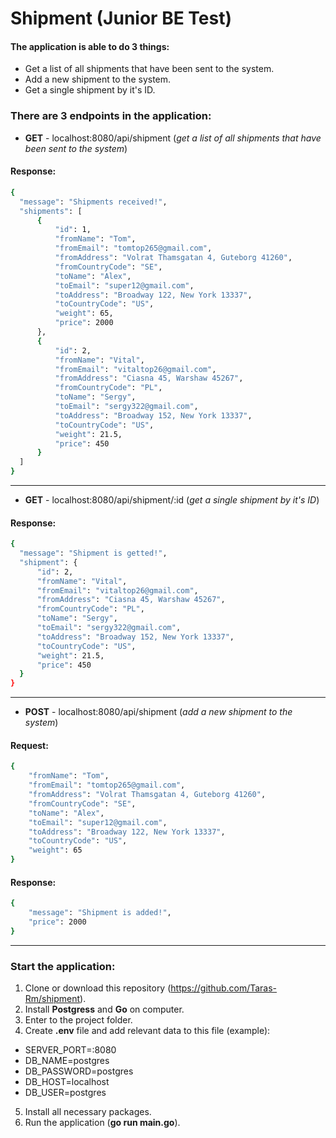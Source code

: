 # Shipment (Junior BE Test)

 #### The application is able to do 3 things:

- Get a list of all shipments that have been sent to the system.
- Add a new shipment to the system.
- Get a single shipment by it's ID.

 ### There are 3 endpoints in the application:
- **GET** - localhost:8080/api/shipment (_get a list of all shipments that have been sent to the system_)
#### Response:
  ```sh
{
    "message": "Shipments received!",
    "shipments": [
        {
            "id": 1,
            "fromName": "Tom",
            "fromEmail": "tomtop265@gmail.com",
            "fromAddress": "Volrat Thamsgatan 4, Guteborg 41260",
            "fromCountryCode": "SE",
            "toName": "Alex",
            "toEmail": "super12@gmail.com",
            "toAddress": "Broadway 122, New York 13337",
            "toCountryCode": "US",
            "weight": 65,
            "price": 2000
        },
        {
            "id": 2,
            "fromName": "Vital",
            "fromEmail": "vitaltop26@gmail.com",
            "fromAddress": "Ciasna 45, Warshaw 45267",
            "fromCountryCode": "PL",
            "toName": "Sergy",
            "toEmail": "sergy322@gmail.com",
            "toAddress": "Broadway 152, New York 13337",
            "toCountryCode": "US",
            "weight": 21.5,
            "price": 450
        }
    ]
}
```
--------
- **GET** -  localhost:8080/api/shipment/:id (_get a single shipment by it's ID_)
#### Response:
  ```sh
{
    "message": "Shipment is getted!",
    "shipment": {
        "id": 2,
        "fromName": "Vital",
        "fromEmail": "vitaltop26@gmail.com",
        "fromAddress": "Ciasna 45, Warshaw 45267",
        "fromCountryCode": "PL",
        "toName": "Sergy",
        "toEmail": "sergy322@gmail.com",
        "toAddress": "Broadway 152, New York 13337",
        "toCountryCode": "US",
        "weight": 21.5,
        "price": 450
    }
}
```
--------
- **POST** -  localhost:8080/api/shipment (_add a new shipment to the system_)
#### Request:
```sh
{
    "fromName": "Tom",
    "fromEmail": "tomtop265@gmail.com",
    "fromAddress": "Volrat Thamsgatan 4, Guteborg 41260",
    "fromCountryCode": "SE",
    "toName": "Alex",
    "toEmail": "super12@gmail.com",
    "toAddress": "Broadway 122, New York 13337",
    "toCountryCode": "US",
    "weight": 65
}
```
  #### Response:
```sh
{
    "message": "Shipment is added!",
    "price": 2000
}
```
--------
 ### Start the application:

1. Clone or download this repository (https://github.com/Taras-Rm/shipment).
2. Install **Postgress** and **Go** on computer.
3. Enter to the project folder.
4. Create **.env** file and add relevant data to this file (example):
+ SERVER_PORT=:8080
+ DB_NAME=postgres
+ DB_PASSWORD=postgres
+ DB_HOST=localhost
+ DB_USER=postgres
5. Install all necessary packages.
6. Run the application (**go run main.go**).
